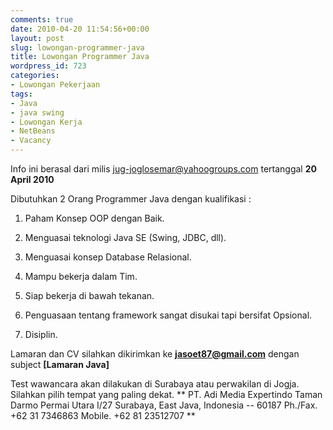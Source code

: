```yaml
---
comments: true
date: 2010-04-20 11:54:56+00:00
layout: post
slug: lowongan-programmer-java
title: Lowongan Programmer Java
wordpress_id: 723
categories:
- Lowongan Pekerjaan
tags:
- Java
- java swing
- Lowongan Kerja
- NetBeans
- Vacancy
---
```


Info ini berasal dari milis [jug-joglosemar@yahoogroups.com](jug-joglosemar@yahoogroups.com) tertanggal **20 April 2010**

 Dibutuhkan 2 Orang Programmer Java dengan kualifikasi :




  1. Paham Konsep OOP dengan Baik.


  2. Menguasai teknologi Java SE (Swing, JDBC, dll).


  3. Menguasai konsep Database Relasional.


  4. Mampu bekerja dalam Tim.


  5. Siap bekerja di bawah tekanan.


  6. Penguasaan tentang framework sangat disukai tapi bersifat Opsional.


  7. Disiplin.



Lamaran dan CV silahkan dikirimkan ke [**jasoet87@gmail.com**](mailto:jasoet87@gmail.com) dengan subject **[Lamaran Java]**

Test wawancara akan dilakukan di Surabaya atau perwakilan di Jogja. Silahkan pilih tempat yang paling dekat.
**
PT. Adi Media Expertindo
Taman Darmo Permai Utara I/27
Surabaya, East Java, Indonesia -- 60187
Ph./Fax. +62 31 7346863
Mobile. +62 81 23512707 
**
